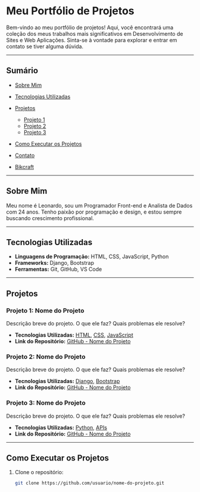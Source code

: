 # Meu Portfólio de Projetos

Bem-vindo ao meu portfólio de projetos! Aqui, você encontrará uma coleção dos meus trabalhos mais significativos em Desenvolvimento de Sites e Web Aplicações. Sinta-se à vontade para explorar e entrar em contato se tiver alguma dúvida.

---

## Sumário

- [Sobre Mim](#sobre-mim)
- [Tecnologias Utilizadas](#tecnologias-utilizadas)
- [Projetos](#projetos)
  - [Projeto 1](#projeto-1)
  - [Projeto 2](#projeto-2)
  - [Projeto 3](#projeto-3)
- [Como Executar os Projetos](#como-executar-os-projetos)
- [Contato](#contato)

- [Bikcraft](/Bikcraft/index.html)

---

## Sobre Mim

Meu nome é Leonardo, sou um Programador Front-end e Analista de Dados com 24 anos. Tenho paixão por programação e design, e estou sempre buscando crescimento profissional.

---

## Tecnologias Utilizadas

- **Linguagens de Programação:** HTML, CSS, JavaScript, Python
- **Frameworks:** Django, Bootstrap
- **Ferramentas:** Git, GitHub, VS Code

---

## Projetos

### Projeto 1: Nome do Projeto

Descrição breve do projeto. O que ele faz? Quais problemas ele resolve?

- **Tecnologias Utilizadas:** [HTML](https://developer.mozilla.org/pt-BR/docs/Web/HTML), [CSS](https://developer.mozilla.org/pt-BR/docs/Web/CSS), [JavaScript](https://developer.mozilla.org/pt-BR/docs/Web/JavaScript)
- **Link do Repositório:** [GitHub - Nome do Projeto](https://github.com/usuario/nome-do-projeto)

### Projeto 2: Nome do Projeto

Descrição breve do projeto. O que ele faz? Quais problemas ele resolve?

- **Tecnologias Utilizadas:** [Django](https://www.djangoproject.com/), [Bootstrap](https://getbootstrap.com/)
- **Link do Repositório:** [GitHub - Nome do Projeto](https://github.com/usuario/nome-do-projeto)

### Projeto 3: Nome do Projeto

Descrição breve do projeto. O que ele faz? Quais problemas ele resolve?

- **Tecnologias Utilizadas:** [Python](https://www.python.org/), [APIs](https://www.restapitutorial.com/)
- **Link do Repositório:** [GitHub - Nome do Projeto](https://github.com/usuario/nome-do-projeto)

---

## Como Executar os Projetos

1. Clone o repositório:
   ```bash
   git clone https://github.com/usuario/nome-do-projeto.git
   ```

